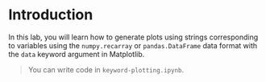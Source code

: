 # Introduction

In this lab, you will learn how to generate plots using strings corresponding to variables using the `numpy.recarray` or `pandas.DataFrame` data format with the `data` keyword argument in Matplotlib.

> You can write code in `keyword-plotting.ipynb`.
